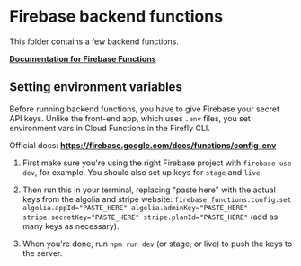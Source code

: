 # Firebase backend functions

This folder contains a few backend functions.

**[Documentation for Firebase Functions](https://firebase.google.com/docs/functions/)**

## Setting environment variables

Before running backend functions, you have to give Firebase your secret API keys. Unlike the front-end app, which uses `.env` files, you set environment vars in Cloud Functions in the Firefly CLI.

Official docs: **https://firebase.google.com/docs/functions/config-env**

1. First make sure you're using the right Firebase project with `firebase use dev`, for example. You should also set up keys for `stage` and `live`.

2. Then run this in your terminal, replacing "paste here" with the actual keys from the algolia and stripe website: `firebase functions:config:set algolia.appId="PASTE_HERE" algolia.adminKey="PASTE_HERE" stripe.secretKey="PASTE_HERE" stripe.planId="PASTE_HERE"` (add as many keys as necessary).

3. When you're done, run `npm run dev` (or stage, or live) to push the keys to the server.
